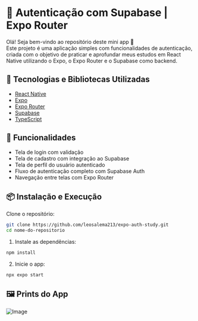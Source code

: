 # 🔐 Autenticação com Supabase | Expo Router

Olá! Seja bem-vindo ao repositório deste mini app 👋  
Este projeto é uma aplicação simples com funcionalidades de autenticação, criada com o objetivo de praticar e aprofundar meus estudos em React Native utilizando o Expo, o Expo Router e o Supabase como backend.

## 🚀 Tecnologias e Bibliotecas Utilizadas

- [React Native](https://reactnative.dev/)
- [Expo](https://expo.dev/)
- [Expo Router](https://expo.dev/router)
- [Supabase](https://supabase.com/)
- [TypeScript](https://www.typescriptlang.org/)

## 🧪 Funcionalidades

- Tela de login com validação
- Tela de cadastro com integração ao Supabase
- Tela de perfil do usuário autenticado
- Fluxo de autenticação completo com Supabase Auth
- Navegação entre telas com Expo Router

## 📦 Instalação e Execução

Clone o repositório:
```bash
git clone https://github.com/leosalema213/expo-auth-study.git
cd nome-do-repositorio
```

1. Instale as dependências:
```bash
npm install
```

2. Inicie o app:
```bash
npx expo start
```

## 🖼 Prints do App
![Image](https://github.com/user-attachments/assets/068f373a-8815-4b15-b888-a8a495cc3f2d)

